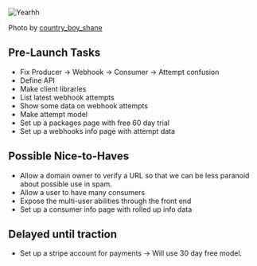 ![Yearhh](http://farm4.staticflickr.com/3107/2820420847_fc3f8196cf_z.jpg)

Photo by [country_boy_shane](http://www.flickr.com/photos/shanegorski/)

## Pre-Launch Tasks
- Fix Producer -> Webhook -> Consumer -> Attempt confusion
- Define API
- Make client libraries
- List latest webhook attempts
- Show some data on webhook attempts
- Make attempt model
- Set up a packages page with free 60 day trial
- Set up a webhooks info page with attempt data

## Possible Nice-to-Haves
- Allow a domain owner to verify a URL so that we can be less paranoid about possible use in spam.
- Allow a user to have many consumers
- Expose the multi-user abilities through the front end
- Set up a consumer info page with rolled up info data

## Delayed until traction
- Set up a stripe account for payments -> Will use 30 day free model.
